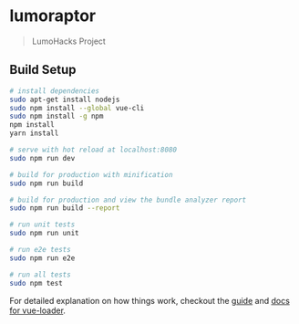 # lumoraptor

> LumoHacks Project

## Build Setup

``` bash
# install dependencies
sudo apt-get install nodejs
sudo npm install --global vue-cli
sudo npm install -g npm
npm install
yarn install

# serve with hot reload at localhost:8080
sudo npm run dev

# build for production with minification
sudo npm run build

# build for production and view the bundle analyzer report
sudo npm run build --report

# run unit tests
sudo npm run unit

# run e2e tests
sudo npm run e2e

# run all tests
sudo npm test
```

For detailed explanation on how things work, checkout the [guide](http://vuejs-templates.github.io/webpack/) and [docs for vue-loader](http://vuejs.github.io/vue-loader).
